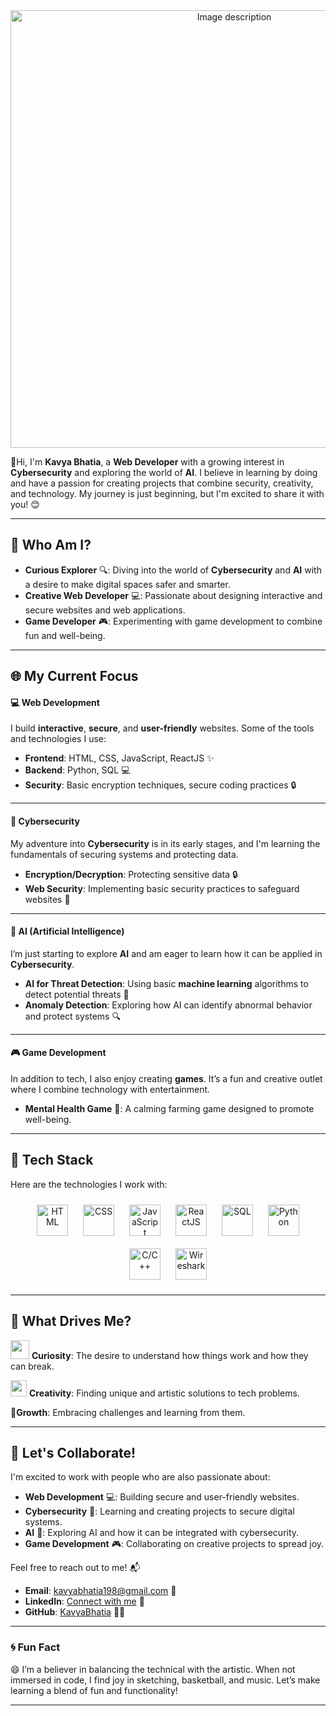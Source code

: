 
<div align="center">
  <img src="https://github.com/user-attachments/assets/d0cf7101-7d47-49d9-bf07-96b13286b585" alt="Image description" width="700"/>
</div>



🚀Hi, I'm **Kavya Bhatia**, a **Web Developer** with a growing interest in **Cybersecurity** and exploring the world of **AI**. I believe in learning by doing and have a passion for creating projects that combine security, creativity, and technology. My journey is just beginning, but I'm excited to share it with you! 😊

---

## 🚀 Who Am I?

- **Curious Explorer** 🔍: Diving into the world of **Cybersecurity** and **AI** with a desire to make digital spaces safer and smarter.
- **Creative Web Developer** 💻: Passionate about designing interactive and secure websites and web applications.
- **Game Developer** 🎮: Experimenting with game development to combine fun and well-being.

---

## 🌐 My Current Focus

#### 💻 **Web Development**
I build **interactive**, **secure**, and **user-friendly** websites. Some of the tools and technologies I use:

- **Frontend**: HTML, CSS, JavaScript, ReactJS ✨
- **Backend**:  Python, SQL 💻
- **Security**: Basic encryption techniques, secure coding practices 🔒

---

#### 🔐 **Cybersecurity**
My adventure into **Cybersecurity** is in its early stages, and I'm learning the fundamentals of securing systems and protecting data.

- **Encryption/Decryption**: Protecting sensitive data 🔒
- **Web Security**: Implementing basic security practices to safeguard websites 🔐

---

#### 🤖 **AI (Artificial Intelligence)**
I’m just starting to explore **AI** and am eager to learn how it can be applied in **Cybersecurity**. 

- **AI for Threat Detection**: Using basic **machine learning** algorithms to detect potential threats 🧠
- **Anomaly Detection**: Exploring how AI can identify abnormal behavior and protect systems 🔍

---

#### 🎮 **Game Development**
In addition to tech, I also enjoy creating **games**. It’s a fun and creative outlet where I combine technology with entertainment.

- **Mental Health Game** 🌱: A calming farming game designed to promote well-being.

---

## 🔧 **Tech Stack**
Here are the technologies I work with:

<div align="center">
  <img src="https://github.com/user-attachments/assets/6aaab65f-cd17-4493-9fdb-e9217810ead9" alt="HTML" width="50" style="margin: 10px"/>
  <img src="https://github.com/user-attachments/assets/3a751ae3-c509-41c1-83b2-cdd6daa347ff" alt="CSS" width="50" style="margin: 10px"/>
  <img src="https://upload.wikimedia.org/wikipedia/commons/6/6a/JavaScript-logo.png" alt="JavaScript" width="50" style="margin: 10px"/>
  <img src="https://upload.wikimedia.org/wikipedia/commons/a/a7/React-icon.svg" alt="ReactJS" width="50" style="margin: 10px"/>
  <img src="https://github.com/user-attachments/assets/8a52954e-bd93-4f0e-9fcd-8e28df11494b" alt="SQL" width="50" style="margin: 10px"/>
  <img src="https://upload.wikimedia.org/wikipedia/commons/c/c3/Python-logo-notext.svg" alt="Python" width="50" style="margin: 10px"/>
  <img src="https://upload.wikimedia.org/wikipedia/commons/1/18/C_Programming_Language.svg" alt="C/C++" width="50" style="margin: 10px"/>
  <img src="https://github.com/user-attachments/assets/3bce24b5-d668-4647-80d7-3092fbe0c265" alt="Wireshark" width="50" style="margin: 10px"/>
  
</div>

---

## 🎨 What Drives Me?

<img src="https://img.icons8.com/doodle/64/000000/light-on--v1.png" width ="30" /> **Curiosity**: The desire to understand how things work and how they can break.

<img src="https://img.icons8.com/color/64/000000/paint-palette.png" width="26" /> **Creativity**: Finding unique and artistic solutions to tech problems.

🌱**Growth**: Embracing challenges and learning from them.

---

## 🌱 Let's Collaborate!

I'm excited to work with people who are also passionate about:

- **Web Development** 💻: Building secure and user-friendly websites.
- **Cybersecurity** 🔐: Learning and creating projects to secure digital systems.
- **AI** 🤖: Exploring AI and how it can be integrated with cybersecurity.
- **Game Development** 🎮: Collaborating on creative projects to spread joy.

Feel free to reach out to me! 📬

- **Email**: [kavyabhatia198@gmail.com](mailto:kavyabhatia198@gmail.com) 📧
- **LinkedIn**: [Connect with me](http://www.linkedin.com/in/kavya-bhatia) 🔗
- **GitHub**: [KavyaBhatia](https://github.com/KavyaBhatia) 🧑‍💻

---

### 🌀 Fun Fact
😄 I’m a believer in balancing the technical with the artistic. When not immersed in code, I find joy in sketching, basketball, and music. Let’s make learning a blend of fun and functionality!

---



